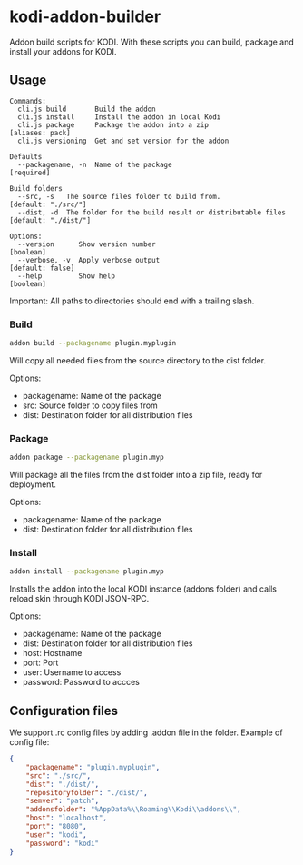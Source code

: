 # kodi-addon-builder
Addon build scripts for KODI. With these scripts you can build, package and install your addons for KODI. 

## Usage
```
Commands:
  cli.js build       Build the addon
  cli.js install     Install the addon in local Kodi
  cli.js package     Package the addon into a zip                               [aliases: pack]
  cli.js versioning  Get and set version for the addon

Defaults
  --packagename, -n  Name of the package                                             [required]

Build folders
  --src, -s   The source files folder to build from.                        [default: "./src/"]
  --dist, -d  The folder for the build result or distributable files       [default: "./dist/"]

Options:
  --version      Show version number                                                  [boolean]
  --verbose, -v  Apply verbose output                                          [default: false]
  --help         Show help                                                            [boolean]
```

Important: All paths to directories should end with a trailing slash.

### Build
```bash
addon build --packagename plugin.myplugin
```
Will copy all needed files from the source directory to the dist folder.

Options:
* packagename: Name of the package
* src: Source folder to copy files from
* dist: Destination folder for all distribution files

### Package
```bash
addon package --packagename plugin.myp
```
Will package all the files from the dist folder into a zip file, ready for deployment.

Options:
* packagename: Name of the package
* dist: Destination folder for all distribution files

### Install
```bash
addon install --packagename plugin.myp
```
Installs the addon into the local KODI instance (addons folder) and calls reload skin through KODI JSON-RPC.

Options:
* packagename: Name of the package
* dist: Destination folder for all distribution files
* host: Hostname
* port: Port
* user: Username to access
* password: Password to accces

## Configuration files
We support .rc config files by adding .addon file in the folder.
Example of config file:
```json
{
    "packagename": "plugin.myplugin",
    "src": "./src/",
    "dist": "./dist/",
    "repositoryfolder": "./dist/",
    "semver": "patch",
    "addonsfolder": "%AppData%\\Roaming\\Kodi\\addons\\",
    "host": "localhost",
    "port": "8080",
    "user": "kodi",
    "password": "kodi"
}
```